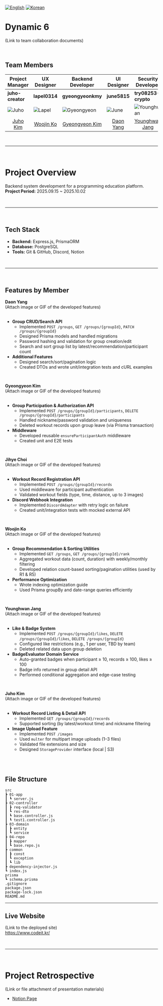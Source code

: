 [![English](https://img.shields.io/badge/lang-English-blue.svg)](https://github.com/Sprint-Basic-Project/nb05-seven-dynamic6/tree/develop/README.EN.md)
[![Korean](https://img.shields.io/badge/lang-Korean-red.svg)](https://github.com/Sprint-Basic-Project/nb05-seven-dynamic6/tree/develop)

# Dynamic 6  
(Link to team collaboration documents)

</br>

## Team Members  
| Project Manager | UX Designer | Backend Developer | UI Designer | Security Developer | Data Analyst |
|-----------------|-------------|-------------------|--------------|--------------------|---------------|
| **juho-creator** | **lapel0314** | **gyeongyeonkmy** | **june5815** | **try08253-crypto** | **918-jihye** |
| ![Juho](https://avatars.githubusercontent.com/juho-creator) | ![Lapel](https://avatars.githubusercontent.com/lapel0314) | ![Gyeongyeon](https://avatars.githubusercontent.com/gyeongyeonkmy) | ![June](https://avatars.githubusercontent.com/june5815) | ![Younghwan](https://avatars.githubusercontent.com/try08253-crypto) | ![Jihye](https://avatars.githubusercontent.com/918-jihye) |
| <div align="center">[Juho Kim](https://github.com/juho-creator)</div> | <div align="center">[Woojin Ko](https://github.com/lapel0314)</div> | <div align="center">[Gyeongyeon Kim](https://github.com/gyeongyeonkmy)</div> | <div align="center">[Daon Yang](https://github.com/june5815)</div> | <div align="center">[Younghwan Jang](https://github.com/try08253-crypto)</div> | <div align="center">[Jihye Choi](https://github.com/918-jihye)</div> |

</br>

-----

</br>

# Project Overview  
Backend system development for a programming education platform.  
**Project Period:** 2025.09.15 ~ 2025.10.02

</br>

-----

</br>

## Tech Stack
- **Backend:** Express.js, PrismaORM  
- **Database:** PostgreSQL  
- **Tools:** Git & GitHub, Discord, Notion

</br>

-----

</br>

## Features by Member

**Daon Yang**  
(Attach image or GIF of the developed features)  
</br>

- **Group CRUD/Search API**
  - Implemented `POST /groups`, `GET /groups/{groupId}`, `PATCH /groups/{groupId}`
  - Designed Prisma models and handled migrations
  - Password hashing and validation for group creation/edit
  - Search and sort group list by latest/recommendation/participant count
- **Additional Features**
  - Designed search/sort/pagination logic
  - Created DTOs and wrote unit/integration tests and cURL examples

</br>

**Gyeongyeon Kim**  
(Attach image or GIF of the developed features)  
</br>

- **Group Participation & Authorization API**
  - Implemented `POST /groups/{groupId}/participants`, `DELETE /groups/{groupId}/participants`
  - Handled nickname/password validation and uniqueness
  - Deleted workout records upon group leave (via Prisma transaction)
- **Middleware**
  - Developed reusable `ensureParticipantAuth` middleware
  - Created unit and E2E tests

</br>

**Jihye Choi**  
(Attach image or GIF of the developed features)  
</br>

- **Workout Record Registration API**
  - Implemented `POST /groups/{groupId}/records`
  - Used middleware for participant authentication
  - Validated workout fields (type, time, distance, up to 3 images)
- **Discord Webhook Integration**
  - Implemented `DiscordAdapter` with retry logic on failure
  - Created unit/integration tests with mocked external API

</br>

**Woojin Ko**  
(Attach image or GIF of the developed features)  
</br>

- **Group Recommendation & Sorting Utilities**
  - Implemented `GET /groups`, `GET /groups/{groupId}/rank`
  - Aggregated workout data (count, duration) with weekly/monthly filtering
  - Developed relation count-based sorting/pagination utilities (used by R1 & R5)
- **Performance Optimization**
  - Wrote indexing optimization guide
  - Used Prisma groupBy and date-range queries efficiently

</br>

**Younghwan Jang**  
(Attach image or GIF of the developed features)  
</br>

- **Like & Badge System**
  - Implemented `POST /groups/{groupId}/likes`, `DELETE /groups/{groupId}/likes`, `DELETE /groups/{groupId}`
  - Configured like restrictions (e.g., 1 per user, TBD by team)
  - Deleted related data upon group deletion
- **BadgeEvaluator Domain Service**
  - Auto-granted badges when participant ≥ 10, records ≥ 100, likes ≥ 100
  - Badge info returned in group detail API
  - Performed conditional aggregation and edge-case testing

</br>

**Juho Kim**  
(Attach image or GIF of the developed features)  
</br>

- **Workout Record Listing & Detail API**
  - Implemented `GET /groups/{groupId}/records`
  - Supported sorting (by latest/workout time) and nickname filtering
- **Image Upload Feature**
  - Implemented `POST /images`
  - Used `multer` for multipart image uploads (1–3 files)
  - Validated file extensions and size
  - Designed `StorageProvider` interface (local | S3)

</br></br>

## File Structure
```plaintext
src
┣ 01-app
┃ ┗ server.js
┣ 02-controller
┃ ┣ req-validator
┃ ┗ res-dto
┃ ┗ base.controller.js
┃ ┗ test1.controller.js
┣ 03-domain
┃ ┣ entity
┃ ┗ service
┣ 04-repo
┃ ┣ mapper
┃ ┗ base.repo.js
┣ common
┃ ┣ const
┃ ┗ exception
┃ ┗ lib
┣ dependency-injector.js
┗ index.js
prisma
┗ schema.prisma
.gitignore
package.json
package-lock.json
README.md
```

----

## Live Website
(Link to the deployed site)  
https://www.codeit.kr/

</br>

----

</br>

# Project Retrospective  
(Link or file attachment of presentation materials)
- [Notion Page](https://www.notion.so/1-2025-09-15-25ee9d59f596808f8dbde297962d624b)

